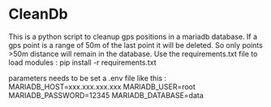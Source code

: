 # CleanDb

This is a python script to cleanup gps positions in a mariadb database.
If a gps point is a range of 50m of the last point it will be deleted.
So only points >50m distance will remain in the database. 
Use the requirements.txt file to load modules : pip install -r requirements.txt

parameters needs to be set a .env file like this :
MARIADB_HOST=xxx.xxx.xxx.xxx
MARIADB_USER=root
MARIADB_PASSWORD=12345
MARIADB_DATABASE=data

